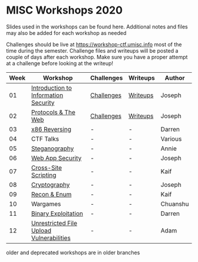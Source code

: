# MISC Workshops 2020

Slides used in the workshops can be found here. Additional notes and files may also be added for each workshop as needed

Challenges should be live at https://workshop-ctf.umisc.info most of the time during the semester. Challenge files and writeups will be posted a couple of days after each workshop. Make sure you have a proper attempt at a challenge before looking at the writeup!

|Week|Workshop|Challenges|Writeups|Author|
|---|---|---|---|---|
|01|[Introduction to Information Security](./workshop-01-introduction-to-information-security/slides.pdf)|[Challenges](./workshop-01-introduction-to-information-security/challenges/)|[Writeups](https://www.umisc.info/post/2020-03-05-workshop-01-ctf-writeups)|Joseph|
|02|[Protocols & The Web](./workshop-02-protocols-and-the-web/slides.pdf)|[Challenges](./workshop-02-protocols-and-the-web/challenges)|[Writeups](https://www.umisc.info/post/2020-03-11-workshop-02-ctf-writeups)|Joseph|
|03|[x86 Reversing](./workshop-03-x86-reversing/slides.pdf)|-|-|Darren|
|04|CTF Talks|-|-|Various|
|05|[Steganography](./workshop-05-steganography/slides.pdf)|-|-|Annie|
|06|[Web App Security](./workshop-06-web-app-security/slides.pdf)|-|-|Joseph|
|07|[Cross-Site Scripting](./workshop-07-xss/slides.pdf)|-|-|Kaif|
|08|[Cryptography](./workshop-08-cryptography/slides.pdf)|-|-|Joseph|
|09|[Recon & Enum](./workshop-09-recon-and-enum/slides.pdf)|-|-|Kaif|
|10|Wargames|-|-|Chuanshu|
|11|[Binary Exploitation](./workshop-11-binary-exploitation/slides.pdf)|-|-|Darren|
|12|[Unrestricted File Upload Vulnerabilities](./workshop-12-unrestricted-file-upload-vulnerabilities/slides.pptx)|-|-|Adam|

older and deprecated workshops are in older branches
